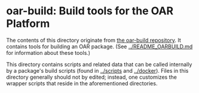 # oar-build: Build tools for the OAR Platform

The contents of this directory originate from [the oar-build
repository](https://github.com/usnistgov/oar-build).  It contains
tools for building an OAR package.  (See
[../README_OARBUILD.md](https://github.com/usnistgov/oar-build/blob/master/README_OARBUILD.md)
for information about these tools.)

This directory contains scripts and related data that can be called
internally by a package's build scripts (found in
[../scripts](../scripts) and [../docker](../docker)).  Files in this
directory generally should not by edited; instead, one customizes the
wrapper scripts that reside in the aforementioned directories.  

